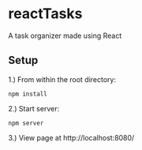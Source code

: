 # reactTasks
A task organizer made using React

## Setup
1.) From within the root directory:
```
npm install
```

2.) Start server:
```
npm server
```

3.) View page at http://localhost:8080/
